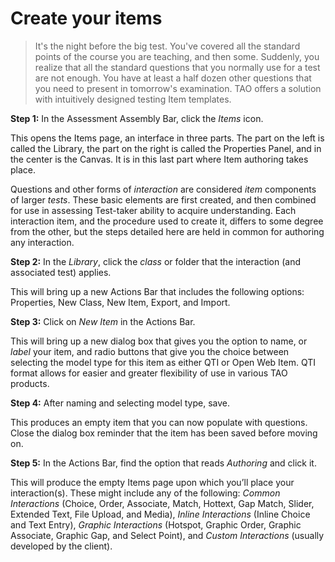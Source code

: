 # Create your items

>It's the night before the big test. You've covered all the standard points of the course you are teaching, and then some. Suddenly, you realize that all the standard questions that you normally use for a test are not enough. You have at least a half dozen other questions that you need to present in tomorrow's examination. TAO offers a solution with intuitively designed testing Item templates.

**Step 1:** In the Assessment Assembly Bar, click the *Items* icon.

This opens the Items page, an interface in three parts. The part on the left is called the Library, the part on the right is called the Properties Panel, and in the center is the Canvas. It is in this last part where Item authoring takes place.

Questions and other forms of *interaction* are considered *item* components of larger *tests*. These basic elements are first created, and then combined for use in assessing Test-taker ability to acquire understanding. Each interaction item, and the procedure used to create it, differs to some degree from the other, but the steps detailed here are held in common for authoring any interaction.

**Step 2:** In the *Library*, click the *class* or folder that the interaction (and associated test) applies. 

This will bring up a new Actions Bar that includes the following options: Properties, New Class, New Item, Export, and Import.

**Step 3:** Click on *New Item* in the Actions Bar.

This will bring up a new dialog box that gives you the option to name, or *label* your item, and radio buttons that give you the choice between selecting the model type for this item as either QTI or Open Web Item. QTI format allows for easier and greater flexibility of use in various TAO products.

**Step 4:** After naming and selecting model type, save.

This produces an empty item that you can now populate with questions. Close the dialog box reminder that the item has been saved before moving on.

**Step 5:** In the Actions Bar, find the option that reads *Authoring* and click it.

This will produce the empty Items page upon which you’ll place your interaction(s). These might include any of the following: *Common Interactions* (Choice, Order, Associate, Match, Hottext, Gap Match, Slider, Extended Text, File Upload, and Media), *Inline Interactions* (Inline Choice and Text Entry), *Graphic Interactions* (Hotspot, Graphic Order, Graphic Associate, Graphic Gap, and Select Point), and *Custom Interactions* (usually developed by the client).
